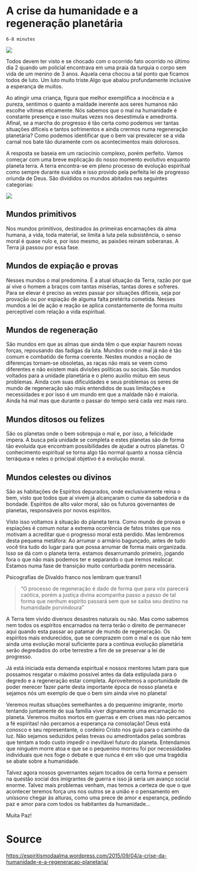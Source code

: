 # A crise da humanidade e a regeneração planetária
`6-8 minutes`

![](https://espiritismodaalma.files.wordpress.com/2015/09/03145725701652.jpg)

Todos devem ter visto e se chocado com o ocorrido fato ocorrido no último dia 2 quando um policial encontrava em uma praia da turquia o corpo sem vida de um menino de 3 anos. Aquela cena chocou a tal ponto que ficamos todos de luto. Um luto muito triste.Algo que abalou profundamente inclusive a esperança de muitos.

Ao atingir uma criança, figura que melhor exemplifica a inocência e a pureza, sentimos o quanto a maldade inerente aos seres humanos não escolhe vítimas eticamente. Nós sabemos que o mal na humanidade é constante presença e isso muitas vezes nos desestimula e amedronta. Afinal, se a marcha do progresso é tão certa como podemos ver tantas situações difíceis e tantos sofrimentos e ainda crermos numa regeneração planetária? Como podemos identificar que o bem vai prevalecer se a vida carnal nos bate tão duramente com os acontecimentos mais dolorosos.

A resposta se baseia em um raciocínio complexo, porém perfeito. Vamos começar com uma breve explicação do nosso momento evolutivo enquanto planeta terra. A terra encontra-se em pleno processo de evolução espiritual como sempre durante sua vida e isso provido pela perfeita lei de progresso oriunda de Deus. São divididos os mundos abitados nas seguintes categorias: 

![](https://espiritismodaalma.files.wordpress.com/2015/09/palestra-transicao-planetaria-de-capela-a-nibiru-9-638.jpg)

## Mundos primitivos

Nos mundos primitivos, destinados às primeiras encarnações da alma humana, a vida, toda material, se limita à luta pela subsistência, o senso moral é quase nulo e, por isso mesmo, as paixões reinam soberanas. A Terra já passou por essa fase.

## Mundos de expiação e provas

Nesses mundos o mal predomina. É a atual situação da Terra, razão por que aí vive o homem a braços com tantas misérias, tantas dores e sofreres. Para se elevar é preciso as vezes passar por situações difíceis, seja por provação ou por espiação de alguma falta pretérita cometida.  Nesses mundos a lei de ação e reação se aplica constantemente de forma muito perceptível com relação a vida espiritual.

## Mundos de regeneração

São mundos em que as almas que ainda têm o que expiar haurem novas forças, repousando das fadigas da luta. Mundos onde o mal já não é tão comum e combatido de forma coerente. Nestes mundos a noção de diferenças tornam-se obsoletas, as raças não mais se veem como diferentes e não existem mais divisões políticas ou sociais. São mundos voltados para a unidade planetária e o pleno auxílio mútuo em seus problemas. Ainda com suas dificuldades e seus problemas os seres de mundo de regeneração são mais entendidos de suas limitações e necessidades e por isso é um mundo em que a maldade não é maioria. Ainda há mal mas que durante o passar do tempo será cada vez mais raro.

## Mundos ditosos ou felizes

São os planetas onde o bem sobrepuja o mal e, por isso, a felicidade impera. A busca pela unidade se completa e estes planetas são de forma tão evoluída que encontram possibilidades de ajudar a outros planetas. O conhecimento espiritual se torna algo tão normal quanto a nossa ciência terráquea e neles o principal objetivo é a evolução moral.

## Mundos celestes ou divinos

São as habitações de Espíritos depurados, onde exclusivamente reina o bem, visto que todos que aí vivem já alcançaram o cume da sabedoria e da bondade. Espíritos de alto valor moral, são os futuros governantes de planetas, responsáveis por novos espíritos.

Visto isso voltamos à situação do planeta terra. Como mundo de provas e espiações é comum notar a extrema ocorrência de fatos tristes que nos motivam a acreditar que o progresso moral está perdido. Mas lembremos desta pequena metáfora: Ao arrumar o armário bagunçado, antes de tudo você tira tudo do lugar para que possa arrumar de forma mais organizada. Isso se dá com o planeta terra. estamos desarrumando primeiro, jogando fora o que não mais podemos ter e separando o que iremos realocar. Estamos numa fase de transição muito conturbada porém necessária.

Psicografias de Divaldo franco nos lembram que:transi1

> “O processo de regeneração é dado de forma que para vós parecerá caótica, porém a justiça divina acompanha passo a passo de tal forma que nenhum espírito passará sem que se saiba seu destino na humanidade porvindoura”

A Terra tem vivido diversos desastres naturais ou não. Mas como sabemos nem todos os espíritos encarnados na terra terão o direito de permanecer aqui quando esta passar ao patamar de mundo de regeneração. Os espíritos mais endurecidos, que se comprazem com o mal e os que não tem ainda uma evolução moral suficiente para a contínua evolução planetária serão degredados do orbe terrestre a fim de se preservar a lei de progresso.

Já está iniciada esta demanda espiritual e nossos mentores lutam para que possamos resgatar o máximo possível antes da data estipulada para o degredo e a regeneração estar completa. Aproveitemos a oportunidade de poder merecer fazer parte desta importante época de nosso planeta e sejamos nós um exemplo de que o bem sim ainda vive no planeta!

Veremos muitas situações semelhantes a do pequenino imigrante, morto tentando juntamente de sua família viver dignamente uma encarnação no planeta. Veremos muitos mortos em guerras e em crises mas não percamos a fé espíritas! não percamos a esperança na consolação! Deus está conosco e seu representante, o cordeiro Cristo nos guia para o caminho da luz. Não sejamos seduzidos pelas trevas ou amedrontados pelas sombras que tentam a todo custo impedir o inevitável futuro do planeta. Entendamos que ninguém morre atoa e que se o pequenino morreu foi por necessidades individuais que nos foge o debate e que nunca é em vão que uma tragédia se abate sobre a humanidade.

Talvez agora nossos governantes sejam tocados de certa forma e pensem na questão social dos imigrantes de guerra e isso já seria um avanço social enorme. Talvez mais problemas venham, mas temos a certeza de que o que acontecer teremos força uns nos outros se a união e o pensamento em uníssono chegar às alturas, como uma prece de amor e esperança, pedindo paz e amor para com todos os habitantes da humanidade…

Muita Paz!

# Source
https://espiritismodaalma.wordpress.com/2015/09/04/a-crise-da-humanidade-e-a-regeneracao-planetaria/
